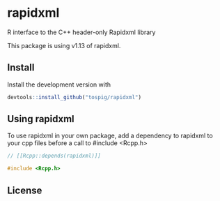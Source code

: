 # rapidxml

R interface to the C++ header-only Rapidxml library

This package is using v1.13 of rapidxml. 

## Install

Install the development version with

```r
devtools::install_github("tospig/rapidxml")
```

## Using rapidxml

To use rapidxml in your own package, add a dependency to rapidxml to your cpp files before a call to #include <Rcpp.h>

```c++
// [[Rcpp::depends(rapidxml)]]

#include <Rcpp.h>
```

## License




